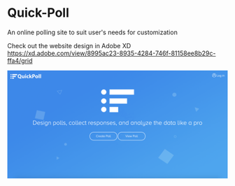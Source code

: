 # Quick-Poll
An online polling site to suit user's needs for customization

Check out the website design in Adobe XD
https://xd.adobe.com/view/8995ac23-8935-4284-746f-81158ee8b29c-ffa4/grid

![alt text](Quick_Poll.png)
